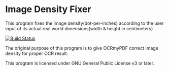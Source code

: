 # Image Density Fixer
This program fixes the image density(dot-per-inches) according to the user input of its actual real world dimensions(width & height in centimeters)

[![Build Status](https://travis-ci.com/Lin-Buo-Ren/image-density-fixer.svg?branch=master)](https://travis-ci.com/Lin-Buo-Ren/image-density-fixer)

The original purpose of this program is to give OCRmyPDF correct image density for proper OCR result.

This program is licensed under GNU General Public License v3 or later.
